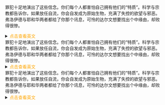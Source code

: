 罪犯十足地演出了这些信念。你们每个人都害怕自己拥有他们的“特质”。科学与宗教都告诉你，如果放任自流，你会自发成为原始生物，充满了失控的欲望与邪恶。弗洛伊德与耶和华两者都给了你那个讯息，可怜的达尔文想要找出个中缘由，却败得很惨。
<details> <summary><span style="color:orange">点击查看英文</span></summary>
Criminals act out those beliefs to perfection. Their “tendencies” are those that each of you fears you possess. Science and religion each tell you that left alone you will spontaneously be primitive creatures, filled with uncontrolled lust and avarice. Both Freud and Jehovah gave you that message. Poor Darwin tried to make sense of it all, but failed miserably.</details>
罪犯十足地演出了这些信念。你们每个人都害怕自己拥有他们的“特质”。科学与宗教都告诉你，如果放任自流，你会自发成为原始生物，充满了失控的欲望与邪恶。弗洛伊德与耶和华两者都给了你那个讯息，可怜的达尔文想要找出个中缘由，却败得很惨。
<details> <summary><span style="color:orange">点击查看英文</span></summary>
Criminals act out those beliefs to perfection. Their “tendencies” are those that each of you fears you possess. Science and religion each tell you that left alone you will spontaneously be primitive creatures, filled with uncontrolled lust and avarice. Both Freud and Jehovah gave you that message. Poor Darwin tried to make sense of it all, but failed miserably.</details>
罪犯十足地演出了这些信念。你们每个人都害怕自己拥有他们的“特质”。科学与宗教都告诉你，如果放任自流，你会自发成为原始生物，充满了失控的欲望与邪恶。弗洛伊德与耶和华两者都给了你那个讯息，可怜的达尔文想要找出个中缘由，却败得很惨。
<details> <summary><span style="color:orange">点击查看英文</span></summary>
Criminals act out those beliefs to perfection. Their “tendencies” are those that each of you fears you possess. Science and religion each tell you that left alone you will spontaneously be primitive creatures, filled with uncontrolled lust and avarice. Both Freud and Jehovah gave you that message. Poor Darwin tried to make sense of it all, but failed miserably.</details>
